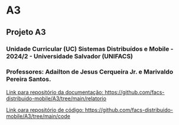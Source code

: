 # A3


## Projeto A3



### Unidade Curricular (UC) Sistemas Distribuídos e Mobile - 2024/2 - Universidade Salvador (UNIFACS)


### Professores: Adailton de Jesus Cerqueira Jr. e Marivaldo Pereira Santos.

<ins>Link para repositório da documentação:  https://github.com/facs-distribuido-mobile/A3/tree/main/relatorio </ins>

<ins>Link oara repositório de código: https://github.com/facs-distribuido-mobile/A3/tree/main/code </ins>

